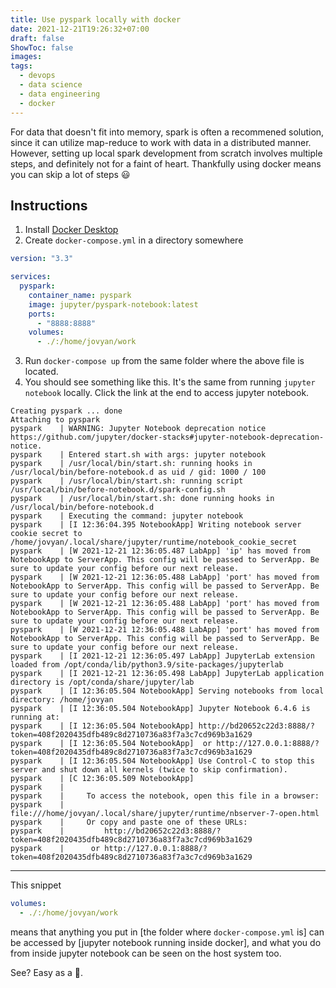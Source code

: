 ```yaml
---
title: Use pyspark locally with docker
date: 2021-12-21T19:26:32+07:00
draft: false
ShowToc: false
images:
tags:
  - devops
  - data science
  - data engineering
  - docker
---
```


For data that doesn't fit into memory, spark is often a recommened solution, since it can utilize map-reduce to work with data in a distributed manner. However, setting up local spark development from scratch involves multiple steps, and definitely not for a faint of heart. Thankfully using docker means you can skip a lot of steps 😃

## Instructions

1. Install [Docker Desktop](https://www.docker.com/get-started)
2. Create `docker-compose.yml` in a directory somewhere

```yml
version: "3.3"

services:
  pyspark:
    container_name: pyspark
    image: jupyter/pyspark-notebook:latest
    ports:
      - "8888:8888"
    volumes:
      - ./:/home/jovyan/work
```

3. Run `docker-compose up` from the same folder where the above file is located.
4. You should see something like this. It's the same from running `jupyter notebook` locally. Click the link at the end to access jupyter notebook.

```log
Creating pyspark ... done
Attaching to pyspark
pyspark    | WARNING: Jupyter Notebook deprecation notice https://github.com/jupyter/docker-stacks#jupyter-notebook-deprecation-notice.
pyspark    | Entered start.sh with args: jupyter notebook
pyspark    | /usr/local/bin/start.sh: running hooks in /usr/local/bin/before-notebook.d as uid / gid: 1000 / 100
pyspark    | /usr/local/bin/start.sh: running script /usr/local/bin/before-notebook.d/spark-config.sh
pyspark    | /usr/local/bin/start.sh: done running hooks in /usr/local/bin/before-notebook.d
pyspark    | Executing the command: jupyter notebook
pyspark    | [I 12:36:04.395 NotebookApp] Writing notebook server cookie secret to /home/jovyan/.local/share/jupyter/runtime/notebook_cookie_secret
pyspark    | [W 2021-12-21 12:36:05.487 LabApp] 'ip' has moved from NotebookApp to ServerApp. This config will be passed to ServerApp. Be sure to update your config before our next release.
pyspark    | [W 2021-12-21 12:36:05.488 LabApp] 'port' has moved from NotebookApp to ServerApp. This config will be passed to ServerApp. Be sure to update your config before our next release.
pyspark    | [W 2021-12-21 12:36:05.488 LabApp] 'port' has moved from NotebookApp to ServerApp. This config will be passed to ServerApp. Be sure to update your config before our next release.
pyspark    | [W 2021-12-21 12:36:05.488 LabApp] 'port' has moved from NotebookApp to ServerApp. This config will be passed to ServerApp. Be sure to update your config before our next release.
pyspark    | [I 2021-12-21 12:36:05.497 LabApp] JupyterLab extension loaded from /opt/conda/lib/python3.9/site-packages/jupyterlab
pyspark    | [I 2021-12-21 12:36:05.498 LabApp] JupyterLab application directory is /opt/conda/share/jupyter/lab
pyspark    | [I 12:36:05.504 NotebookApp] Serving notebooks from local directory: /home/jovyan
pyspark    | [I 12:36:05.504 NotebookApp] Jupyter Notebook 6.4.6 is running at:
pyspark    | [I 12:36:05.504 NotebookApp] http://bd20652c22d3:8888/?token=408f2020435dfb489c8d2710736a83f7a3c7cd969b3a1629
pyspark    | [I 12:36:05.504 NotebookApp]  or http://127.0.0.1:8888/?token=408f2020435dfb489c8d2710736a83f7a3c7cd969b3a1629
pyspark    | [I 12:36:05.504 NotebookApp] Use Control-C to stop this server and shut down all kernels (twice to skip confirmation).
pyspark    | [C 12:36:05.509 NotebookApp]
pyspark    |
pyspark    |     To access the notebook, open this file in a browser:
pyspark    |         file:///home/jovyan/.local/share/jupyter/runtime/nbserver-7-open.html
pyspark    |     Or copy and paste one of these URLs:
pyspark    |         http://bd20652c22d3:8888/?token=408f2020435dfb489c8d2710736a83f7a3c7cd969b3a1629
pyspark    |      or http://127.0.0.1:8888/?token=408f2020435dfb489c8d2710736a83f7a3c7cd969b3a1629
```

---

This snippet

```yml
volumes:
  - ./:/home/jovyan/work
```

means that anything you put in [the folder where `docker-compose.yml` is] can be accessed by [jupyter notebook running inside docker], and what you do from inside jupyter notebook can be seen on the host system too.

See? Easy as a 🥧.
